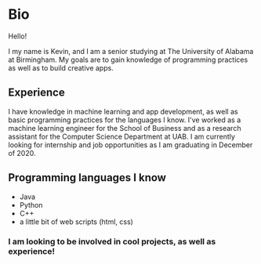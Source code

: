 # Bio

Hello!

I my name is Kevin, and I am a senior studying at The University of Alabama at Birmingham.
My goals are to gain knowledge of programming practices as well as to build creative apps.

## Experience
I have knowledge in machine learning and app development, as well as basic programming
practices for the languages I know. I've worked as a machine learning engineer for the
School of Business and as a research assistant for the Computer Science Department at 
UAB. I am currently looking for internship and job opportunities as I am graduating in
December of 2020.

## Programming languages I know
- Java
- Python
- C++
- a little bit of web scripts (html, css)
  
  
### I am looking to be involved in cool projects, as well as experience!


